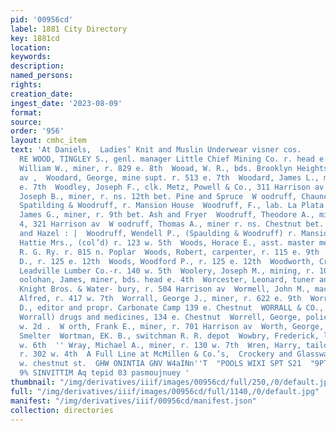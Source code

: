 ```yaml
---
pid: '00956cd'
label: 1881 City Directory
key: 1881cd
location: 
keywords: 
description: 
named_persons: 
rights: 
creation_date: 
ingest_date: '2023-08-09'
format: 
source: 
order: '956'
layout: cmhc_item
text: 'At Daniels,  Ladies’ Knit and Muslin Underwear visner cos.        WOO 307 W
  RE WOOD, TINGLEY S., genl. manager Little Chief Mining Co. r. head e. 5th  Wood,
  William W., miner, r. 829 e. 8th  Wooad, W. R., bds. Brooklyn Heights foot Harrison
  av ,  Woodard, George, mine supt. r. 513 e. 7th  Woodard, James L., miner, r. 513
  e. 7th  Woodley, Joseph F., clk. Metz, Powell & Co., 311 Harrison av  Woodmansee,
  Joseph B., miner, r. ns. 12th bet. Pine and Spruce  W oodruff, Chauncey B., clk.
  Spatilding & Woodruff, r. Mansion House  Woodruff, F., lab. La Plata Smelter  Woodruff,
  James G., miner, r. 9th bet. Ash and Fryer  Woodruff, Theodore A., mining, room
  4, 321 Harrison av  W oodruff, Thomas A., miner r. ns. Chestnut bet. Toledo av.
  and Hazel : |  Woodruff, Wendell P., (Spaulding & Woodruff) r. Mansion House  Woods,
  Hattie Mrs., (col’d) r. 123 w. 5th  Woods, Horace E., asst. master mechanic D. &
  R. G. Ry. r. 815 n. Poplar  Woods, Robert, carpenter, r. 115 e. 9th  Woods, William
  D., r. 125 e. 12th  Woods, Woodford P., r. 125 e. 12th  Woodworth, Crain, teamster
  Leadville Lumber Co.-r. 140 w. 5th  Woolery, Joseph M., mining, r. 105 s. Spruce  W
  oolohan, James, miner, bds. head e. 4th  Worcester, Leonard, tuner and repairer
  Knight Bros. & Water- bury, r. 504 Harrison av  Wormell, John M., machinist John
  Alfred, r. 417 w. 7th  Worrall, George J., miner, r. 622 e. 9th  Worrall, Thomas
  D., editor and propr. Carbonate Camp 139 e. Chestnut  WORRALL & CO., (Thomas D.
  Worrall) drugs and medicines, 134 e. Chestnut  Worrell, George, policeman, r. 136
  w. 2d .  W orth, Frank E., miner, r. 701 Harrison av  Worth, George, sampler Grant
  Smelter  Wortman, EK. B., switchman R. R. depot  Wowbry, Frederick, lab. r. 126
  w. 6th  '' Wray, Michael A., miner, r. 130 w. 7th  Wren, Harry, tailor J. Canavan,
  r. 302 w. 4th  A Full Line at McMillen & Co.’s,  Crockery and Glassware, °° 109
  w. chestnut st.  GHW ONINTIA GNV W4aINn''T  "POOLS WIXI SPT S21  "9PT Xd ‘0 ‘d “Y3QTIM
  9% SINVITTIM Aq tepid 03 pasmoujnuey '
thumbnail: "/img/derivatives/iiif/images/00956cd/full/250,/0/default.jpg"
full: "/img/derivatives/iiif/images/00956cd/full/1140,/0/default.jpg"
manifest: "/img/derivatives/iiif/00956cd/manifest.json"
collection: directories
---
```

